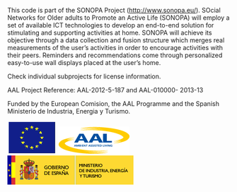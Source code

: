 This code is part of the SONOPA Project (http://www.sonopa.eu/). SOcial Networks for Older adults to Promote an Active Life (SONOPA) will employ a set of available ICT technologies to develop an end-to-end solution for stimulating and supporting activities at home. SONOPA will achieve its objective through a data collection and fusion structure which merges real measurements of the user’s activities in order to encourage activities with their peers. Reminders and recommendations come through personalized easy-to-use wall displays placed at the user’s home.

Check individual subprojects for license information.

AAL Project Reference: AAL-2012-5-187 and AAL-010000- 2013-13 

Funded by the European Comision, the AAL Programme and the Spanish Ministerio de Industria, Energia y Turismo.

![alt text](/logos/european_commission.jpg "Logo European Comision")
![alt text](/logos/aal.png "Logo AAL Programme")
![alt text](/logos/mityc.png "Logo Ministerio de Industria, Energia y Turismo")
